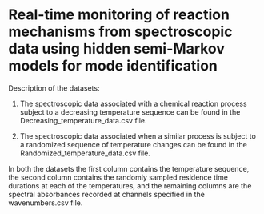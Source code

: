 # Real-time monitoring of reaction mechanisms from spectroscopic data using hidden semi-Markov models for mode identification

Description of the datasets:
1. The spectroscopic data associated with a chemical reaction process subject to a decreasing temperature sequence can be found in the Decreasing_temperature_data.csv file. 

2. The spectroscopic data associated when a similar process is subject to a randomized sequence of temperature changes can be found in the Randomized_temperature_data.csv file.

In both the datasets the first column contains the temperature sequence, the second column contains the randomly sampled residence time durations at each of the temperatures, and the remaining columns are the spectral absorbances recorded at channels specified in the wavenumbers.csv file.
